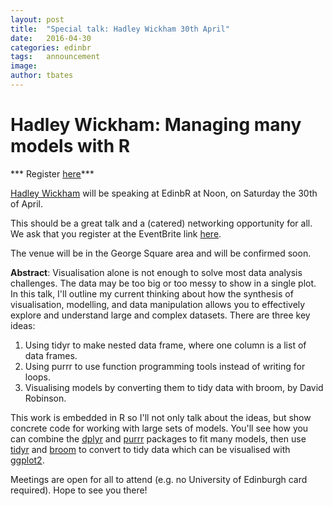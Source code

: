 ```yaml
---
layout: post
title:  "Special talk: Hadley Wickham 30th April"
date:   2016-04-30
categories: edinbr
tags:   announcement
image:
author: tbates
---
```


# Hadley Wickham: Managing many models with R 

*** Register [here](https://www.eventbrite.co.uk/e/edinbr-special-session-guest-hadley-wickham-tickets-24055271966)***

[Hadley Wickham](http://hadley.nz) will be speaking at EdinbR at Noon, on Saturday the 30th of April.

This should be a great talk and a (catered) networking opportunity for all. We ask that you register at the EventBrite link [here](https://www.eventbrite.co.uk/e/edinbr-special-session-guest-hadley-wickham-tickets-24055271966).

The venue will be in the George Square area and will be confirmed soon. 

**Abstract**: Visualisation alone is not enough to solve most data analysis challenges. The data may be too big or too messy to show in a single plot. In this talk, I'll outline my current thinking about how the synthesis of visualisation, modelling, and data manipulation allows you to effectively explore and understand large and complex datasets. There are three key ideas: 

1. Using tidyr to make nested data frame, where one column is a list of data frames.
2. Using purrr to use function programming tools instead of writing for loops.
3. Visualising models by converting them to tidy data with broom, by David Robinson. 

This work is embedded in R so I'll not only talk about the ideas, but show concrete code for working with large sets of models. You'll see how you can combine the [dplyr](https://cran.rstudio.com/web/packages/dplyr) and [purrr](https://cran.rstudio.com/web/packages/purrr) packages to fit many models, then use [tidyr](https://cran.rstudio.com/web/packages/tidyr) and [broom](https://cran.rstudio.com/web/packages/broom) to convert to tidy data which can be visualised with [ggplot2](http://cran.rstudio.com/web/packages/ggplot2).


Meetings are open for all to attend (e.g. no University of Edinburgh card required). Hope to see you there!
